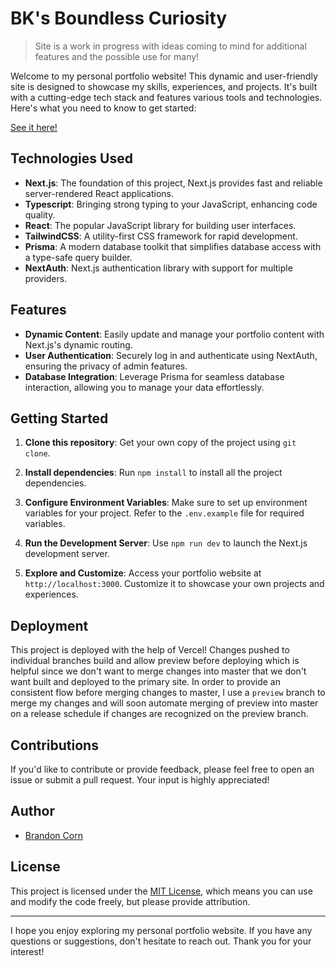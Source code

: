 # BK's Boundless Curiosity

> Site is a work in progress with ideas coming to mind for additional features and the possible use for many!

Welcome to my personal portfolio website! This dynamic and user-friendly site is designed to showcase my skills, experiences, and projects. It's built with a cutting-edge tech stack and features various tools and technologies. Here's what you need to know to get started:

[See it here!](https://bk-portfolio-nu.vercel.app/)

## Technologies Used

- **Next.js**: The foundation of this project, Next.js provides fast and reliable server-rendered React applications.
- **Typescript**: Bringing strong typing to your JavaScript, enhancing code quality.
- **React**: The popular JavaScript library for building user interfaces.
- **TailwindCSS**: A utility-first CSS framework for rapid development.
- **Prisma**: A modern database toolkit that simplifies database access with a type-safe query builder.
- **NextAuth**: Next.js authentication library with support for multiple providers.

## Features

- **Dynamic Content**: Easily update and manage your portfolio content with Next.js's dynamic routing.
- **User Authentication**: Securely log in and authenticate using NextAuth, ensuring the privacy of admin features.
- **Database Integration**: Leverage Prisma for seamless database interaction, allowing you to manage your data effortlessly.

## Getting Started

1. **Clone this repository**: Get your own copy of the project using `git clone`.

2. **Install dependencies**: Run `npm install` to install all the project dependencies.

3. **Configure Environment Variables**: Make sure to set up environment variables for your project. Refer to the `.env.example` file for required variables.

4. **Run the Development Server**: Use `npm run dev` to launch the Next.js development server.

5. **Explore and Customize**: Access your portfolio website at `http://localhost:3000`. Customize it to showcase your own projects and experiences.

## Deployment

This project is deployed with the help of Vercel! Changes pushed to individual branches build and allow preview before deploying which is helpful since we don't want to merge changes into master that we don't want built and deployed to the
primary site. In order to provide an consistent flow before merging changes to master, I use a `preview` branch to merge my changes and will soon automate merging of preview into master on a release schedule if changes are recognized on the preview
branch.

## Contributions

If you'd like to contribute or provide feedback, please feel free to open an issue or submit a pull request. Your input is highly appreciated!

## Author

- [Brandon Corn](https://bk-portfolio-nu.vercel.app/)

## License

This project is licensed under the [MIT License](LICENSE), which means you can use and modify the code freely, but please provide attribution.

---

I hope you enjoy exploring my personal portfolio website. If you have any questions or suggestions, don't hesitate to reach out. Thank you for your interest!
